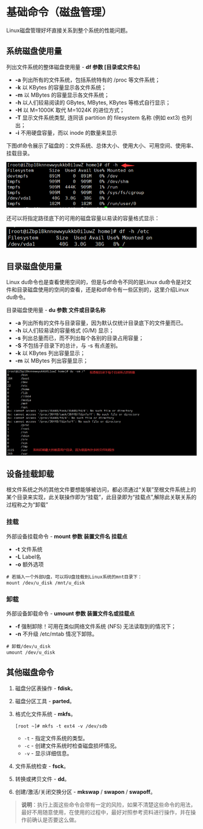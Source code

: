# 基础命令（磁盘管理）

Linux磁盘管理好坏直接关系到整个系统的性能问题。

## 系统磁盘使用量

列出文件系统的整体磁盘使用量 - **df 参数 [目录或文件名]**

- **-a** 列出所有的文件系统，包括系统特有的 /proc 等文件系统；
- **-k** 以 KBytes 的容量显示各文件系统；
- **-m** 以 MBytes 的容量显示各文件系统；
- **-h** 以人们较易阅读的 GBytes, MBytes, KBytes 等格式自行显示；
- **-H** 以 M=1000K 取代 M=1024K 的进位方式；
- **-T** 显示文件系统类型, 连同该 partition 的 filesystem 名称 (例如 ext3) 也列出；
- **-i** 不用硬盘容量，而以 inode 的数量来显示

下图df命令展示了磁盘的：文件系统、总体大小、使用大小、可用空间、使用率、挂载目录。

![QQ截图20210825001558](Image/QQ截图20210825001558.png)

还可以将指定路径底下的可用的磁盘容量以易读的容量格式显示：

![QQ截图20210825002214](Image/QQ截图20210825002214.png)

## 目录磁盘使用量

Linux du命令也是查看使用空间的，但是与df命令不同的是Linux du命令是对文件和目录磁盘使用的空间的查看，还是和df命令有一些区别的，这里介绍Linux du命令。

目录磁盘使用量 - **du 参数 文件或目录名称**

- **-a** 列出所有的文件与目录容量，因为默认仅统计目录底下的文件量而已。
- **-h** 以人们较易读的容量格式 (G/M) 显示；
- **-s** 列出总量而已，而不列出每个各别的目录占用容量；
- **-S** 不包括子目录下的总计，与 -s 有点差别。
- **-k** 以 KBytes 列出容量显示；
- **-m** 以 MBytes 列出容量显示；

![QQ截图20210825002905](Image/QQ截图20210825002905.png)

## 设备挂载卸载

根文件系统之外的其他文件要想能够被访问，都必须通过“关联”至根文件系统上的某个目录来实现，此关联操作即为“挂载”，此目录即为“挂载点”,解除此关联关系的过程称之为“卸载”

### 挂载

外部设备挂载命令 - **mount 参数 装置文件名 挂载点**

- **-t** 文件系统
- **-L** Label名
- **-o** 额外选项

```
# 若插入一个外部U盘，可以将U盘挂载到Linux系统的mnt目录下：
mount /dev/u_disk /mnt/u_disk
```

### 卸载

外部设备卸载命令 - **umount 参数 装置文件名或挂载点**

- **-f** 强制卸除！可用在类似网络文件系统 (NFS) 无法读取到的情况下；
- **-n** 不升级 /etc/mtab 情况下卸除。

```
# 卸载/dev/u_disk
umount /dev/u_disk
```

## 其他磁盘命令

1. 磁盘分区表操作 - **fdisk**。

2. 磁盘分区工具 - **parted**。

3. 格式化文件系统 - **mkfs**。

    ```
    [root ~]# mkfs -t ext4 -v /dev/sdb
    ```

    - `-t` - 指定文件系统的类型。
    - `-c` - 创建文件系统时检查磁盘损坏情况。
    - `-v` - 显示详细信息。

4. 文件系统检查 - **fsck**。

5. 转换或拷贝文件 - **dd**。

6. 创建/激活/关闭交换分区 - **mkswap** / **swapon** / **swapoff**。

> **说明**：执行上面这些命令会带有一定的风险，如果不清楚这些命令的用法，最好不用随意使用，在使用的过程中，最好对照参考资料进行操作，并在操作前确认是否要这么做。